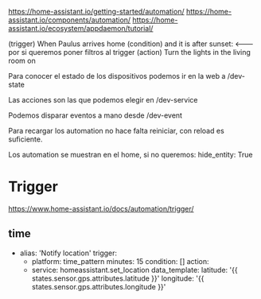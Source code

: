 https://home-assistant.io/getting-started/automation/
https://home-assistant.io/components/automation/
https://home-assistant.io/ecosystem/appdaemon/tutorial/

(trigger)    When Paulus arrives home
(condition)  and it is after sunset:     <--- por si queremos poner filtros al trigger
(action)     Turn the lights in the living room on

Para conocer el estado de los dispositivos podemos ir en la web a /dev-state

Las acciones son las que podemos elegir en /dev-service

Podemos disparar eventos a mano desde /dev-event


Para recargar los automation no hace falta reiniciar, con reload es suficiente.

Los automation se muestran en el home, si no queremos:
hide_entity: True


# Trigger
https://www.home-assistant.io/docs/automation/trigger/

## time
- alias: 'Notify location'
  trigger:
    - platform: time_pattern
      minutes: 15
  condition: []
  action:
    - service: homeassistant.set_location
      data_template:
        latitude: '{{ states.sensor.gps.attributes.latitude }}'
        longitude: '{{ states.sensor.gps.attributes.longitude }}'


